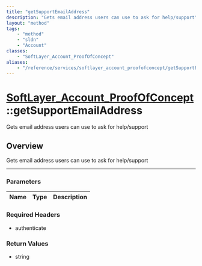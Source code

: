 ```yaml
---
title: "getSupportEmailAddress"
description: "Gets email address users can use to ask for help/support"
layout: "method"
tags:
    - "method"
    - "sldn"
    - "Account"
classes:
    - "SoftLayer_Account_ProofOfConcept"
aliases:
    - "/reference/services/softlayer_account_proofofconcept/getSupportEmailAddress"
---
```

# [SoftLayer_Account_ProofOfConcept](/reference/services/SoftLayer_Account_ProofOfConcept)::getSupportEmailAddress


Gets email address users can use to ask for help/support


## Overview 
Gets email address users can use to ask for help/support 

-----

### Parameters 
|Name | Type | Description |
| --- | --- | --- |


### Required Headers
* authenticate


### Return Values
* string




